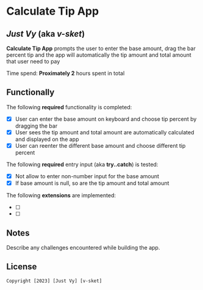 # Calculate Tip App

## *Just Vy* (aka *v-sket*)

**Calculate Tip App** prompts the user to enter the base amount, drag the bar percent tip and the app will automatically the tip amount and total amount that user need to pay

Time spend: **Proximately 2** hours spent in total

## Functionally

The following **required** functionality is completed:

* [x] User can enter the base amount on keyboard and choose tip percent by dragging the bar
* [x] User sees the tip amount and total amount are automatically calculated and displayed on the app
* [x] User can reenter the different base amount and choose different tip percent

The following **required** entry input (aka **try..catch**) is tested:

* [x] Not allow to enter non-number input for the base amount
* [x] If base amount is null, so are the tip amount and total amount

The following **extensions** are implemented:

* [ ]
* [ ] 

## Notes

Describe any challenges encountered while building the app.

## License

    Copyright [2023] [Just Vy] [v-sket]